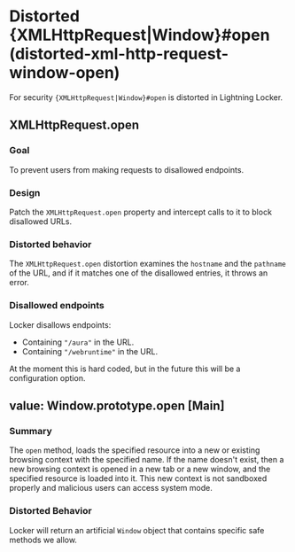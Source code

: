 # Distorted {XMLHttpRequest|Window}#open (distorted-xml-http-request-window-open)

For security `{XMLHttpRequest|Window}#open` is distorted in Lightning Locker.

<!-- START generated embed: @locker/distortion/src/XMLHttpRequest/docs/open-value.md -->
## XMLHttpRequest.open

### Goal

To prevent users from making requests to disallowed endpoints.

### Design

Patch the `XMLHttpRequest.open` property and intercept calls to it to block disallowed URLs.

### Distorted behavior

The `XMLHttpRequest.open` distortion examines the `hostname` and the `pathname` of the URL, and if it matches one of the disallowed entries, it throws an error.

### Disallowed endpoints

Locker disallows endpoints:

- Containing `"/aura"` in the URL.
- Containing `"/webruntime"` in the URL.

At the moment this is hard coded, but in the future this will be a configuration option.
<!-- END generated embed, please keep comment -->

<!-- START generated embed: @locker/distortion/src/Window/docs/open-value.md -->
## value: Window.prototype.open [Main]

### Summary

The `open` method, loads the specified resource into a new or existing browsing context with the specified name. If the name doesn't exist, then a new browsing context is opened in a new tab or a new window, and the specified resource is loaded into it. This new context is not sandboxed properly and malicious users can access system mode.

### Distorted Behavior

Locker will return an artificial `Window` object that contains specific safe methods we allow.
<!-- END generated embed, please keep comment -->
